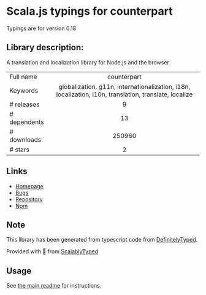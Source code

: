 
# Scala.js typings for counterpart

Typings are for version 0.18

## Library description:
A translation and localization library for Node.js and the browser

|                    |                 |
| ------------------ | :-------------: |
| Full name          | counterpart |
| Keywords           | globalization, g11n, internationalization, i18n, localization, l10n, translation, translate, localize |
| # releases         | 9 |
| # dependents       | 13 |
| # downloads        | 250960 |
| # stars            | 2 |

## Links
- [Homepage](https://github.com/martinandert/counterpart)
- [Bugs](https://github.com/martinandert/counterpart/issues)
- [Repository](https://github.com/martinandert/counterpart)
- [Npm](https://www.npmjs.com/package/counterpart)
    


## Note
This library has been generated from typescript code from [DefinitelyTyped](https://definitelytyped.org).

Provided with :purple_heart: from [ScalablyTyped](https://github.com/oyvindberg/ScalablyTyped)

## Usage
See [the main readme](../../readme.md) for instructions.


